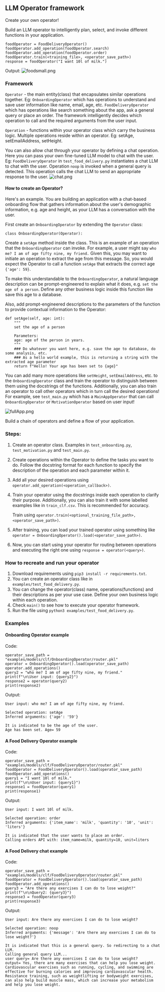 ## LLM Operator framework 
Create your own operator! 

Build an LLM operator to intelligently plan, select, and invoke different functions in your application.

```
foodOperator = FoodDeliveryOperator()
foodOperator.add_operation(foodOperator.search)
foodOperator.add_operation(foodOperator.order)
foodOperator.train(<training_file>, <operator_save_path>)
response = foodOperator("I want 10l of milk.")
```

Output:
![foodsmall.png](images%2Ffoodsmall.png)

### Framework

`Operator` - the main entity(class) that encapsulates similar operations together.
Eg: `OnboardingOperator` which has operations to understand and save user information like name, email, age, etc.
`FoodDeliveryOperator` which has operations like search something about the app, ask a general query or place an order.
The framework intelligently decides which operation to call and the required arguments from the user input.

`Operation` - functions within your operator class which carry the business logic. Multiple operations reside within an operator.
Eg: setAge, setEmailAddress, setHeight.

You can also allow chat through your operator by defining a chat operation. Here you can pass your own fine-tuned LLM model to chat with the user. 
Eg: `FoodDeliveryOperator` in `test_food_delivery.py` instantiates a chat LLM to chat with the user. Operation `noop` is invoked when a general query is detected. This operation calls the chat LLM to send an appropriate response to the user.
![chat.png](images%2Fchat.png)


#### How to create an Operator?
Here's an example. You are building an application with a chat-based onboarding flow that gathers information about the user's demographic information, e.g. age and height, as your LLM has a conversation with the user.

First create an `OnboardingOperator` by extending the `Operator` class:
```
class OnboardingOperator(Operator):
```

Create a `setAge` method inside the class. This is an example of an operation that the `OnboardingOperator` can invoke. For example, a user might say `who me? I am of age fifty nine, my friend.` Given this, you may want to initiate an operation to extract the age from this message. So, you would expect the Operator to call a function `setAge` that extracts the correct age `{'age': 59}`.

To make this understandable to the `OnboardingOperator`, a natural language description can be prompt-engineered to explain what it does, e.g. `set the age of a person`. Define any other business logic inside this function like save this age to a database.

Also, add prompt-engineered descriptions to the parameters of the function to provide contextual information to the Operator:
```
def setAge(self, age: int):
    """
    set the age of a person
    
    Parameters:
    age: age of the person in years.
    """
    ### Do whatever you want here, e.g. save the age to database, do some analysis, etc.
    ### As a hello world example, this is returning a string with the extracted age parameter
    return f"Hello! Your age has been set to {age}"
```

You can add many more operations like `setHeight`, `setEmailAddress`, etc. to the `OnboardingOperator` class and train the operator to distinguish between them using the docstrings of the functions.
Additionally, you can also train an operator to call other operators which in turn call the desired operations!
For example, see `test_main.py` which has a `MainAppOperator` that can call `OnboardingOperator` or `MotivationOperator` based on user input!

![fullApp.png](images%2FfullApp.png)

Build a chain of operators and define a flow of your application.

### Steps:

1. Create an operator class. Examples in `test_onboarding.py`, `test_motivation.py` and `test_main.py`. 
2. Create operations within the Operator to define the tasks you want to do. Follow the docstring format for each function to specify the description of the operation and each parameter within it.
3. Add all your desired operations using `operator.add_operation(<operation_callback>)`.
4. Train your operator using the docstrings inside each operation to clarify their purpose. Additionally, you can also train it with some labelled examples like in `train_clf.csv`. This is recommended for accuracy. 

    Train using `operator.train(<optional_training_file_path>, <operator_save_path>)`.
5. After training, you can load your trained operator using something like `operator = OnboardingOperator().load(<operator_save_path>)`.
6. Now, you can start using your operator for routing between operations and executing the right one using `response = operator(<query>)`.

### How to recreate and run your operator
1. Download requirements using `pip3 install -r requirements.txt`.
2. You can create an operator class like in `examples/test_food_delivery.py`.
3. You can change the operator(class) name, operations(functions) and their descriptions as per your use case. Define your own business logic within each operation.
4. Check `main()` to see how to execute your operator framework.
5. Run the file using `python3 examples/test_food_delivery.py`.

### Examples

#### Onboarding Operator example

Code:
```
operator_save_path = "examples/models/clf/OnboardingOperator/router.pkl"
operator = OnboardingOperator().load(operator_save_path)
operator.add_operations()
query2 = "who me? I am of age fifty nine, my friend."
print(f"\n\User input: {query2}")
response2 = operator(query2)
print(response2)
```

Output:
```
User input: who me? I am of age fifty nine, my friend.

Selected operation: setAge
Inferred arguments: {'age': '59'}

It is indicated to be the age of the user.
Age has been set. Age= 59
```

#### A Food Delivery Operator example

Code:
```
operator_save_path = "examples/models/clf/FoodDeliveryOperator/router.pkl"
foodOperator = FoodDeliveryOperator().load(operator_save_path)
foodOperator.add_operations()
query1 = "I want 10l of milk."
print(f"\n\nUser input: {query1}")
response1 = foodOperator(query1)
print(response1)
```
Output:
```
User input: I want 10l of milk.

Selected operation: order
Inferred arguments: {'item_name': 'milk', 'quantity': '10', 'unit': 'liters'}

It is indicated that the user wants to place an order.
Calling orders API with: item_name=milk, quantity=10, unit=liters

```

#### A Food Delivery chat example

Code:
```
operator_save_path = "examples/models/clf/FoodDeliveryOperator/router.pkl"
foodOperator = FoodDeliveryOperator().load(operator_save_path)
foodOperator.add_operations()
query3 = "Are there any exercises I can do to lose weight?"
print(f"\n\nQuery2: {query3}")
response3 = foodOperator(query3)
print(response3)
```
Output:
```
User input: Are there any exercises I can do to lose weight?

Selected operation: noop
Inferred arguments: {'message': 'Are there any exercises I can do to lose weight?'}

It is indicated that this is a general query. So redirecting to a chat LLM.
Calling general query LLM...
user query= Are there any exercises I can do to lose weight? 
output= Yes, there are many exercises that can help you lose weight. Cardiovascular exercises such as running, cycling, and swimming are effective for burning calories and improving cardiovascular health. Resistance training, such as weightlifting or bodyweight exercises, can also help build muscle mass, which can increase your metabolism and help you lose weight.

```
